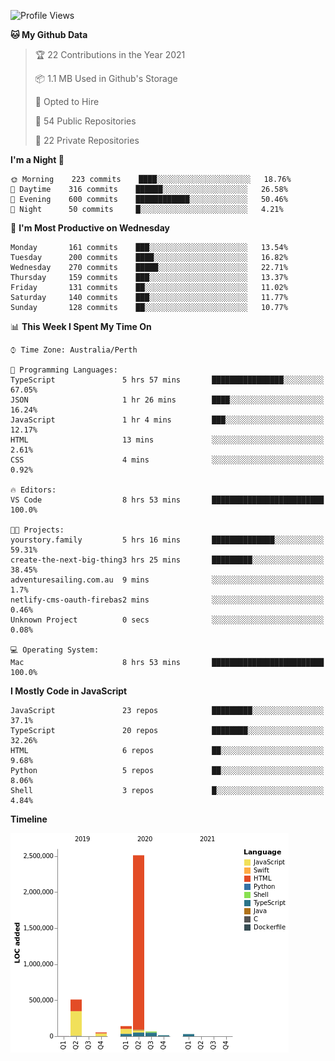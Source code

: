 <!--START_SECTION:waka-->
![Profile Views](http://img.shields.io/badge/Profile%20Views-0-blue)

**🐱 My Github Data** 

> 🏆 22 Contributions in the Year 2021
 > 
> 📦 1.1 MB Used in Github's Storage 
 > 
> 💼 Opted to Hire
 > 
> 📜 54 Public Repositories 
 > 
> 🔑 22 Private Repositories  
 > 
**I'm a Night 🦉** 

```text
🌞 Morning    223 commits    ████░░░░░░░░░░░░░░░░░░░░░   18.76% 
🌆 Daytime    316 commits    ██████░░░░░░░░░░░░░░░░░░░   26.58% 
🌃 Evening    600 commits    ████████████░░░░░░░░░░░░░   50.46% 
🌙 Night      50 commits     █░░░░░░░░░░░░░░░░░░░░░░░░   4.21%

```
📅 **I'm Most Productive on Wednesday** 

```text
Monday       161 commits    ███░░░░░░░░░░░░░░░░░░░░░░   13.54% 
Tuesday      200 commits    ████░░░░░░░░░░░░░░░░░░░░░   16.82% 
Wednesday    270 commits    █████░░░░░░░░░░░░░░░░░░░░   22.71% 
Thursday     159 commits    ███░░░░░░░░░░░░░░░░░░░░░░   13.37% 
Friday       131 commits    ██░░░░░░░░░░░░░░░░░░░░░░░   11.02% 
Saturday     140 commits    ███░░░░░░░░░░░░░░░░░░░░░░   11.77% 
Sunday       128 commits    ██░░░░░░░░░░░░░░░░░░░░░░░   10.77%

```


📊 **This Week I Spent My Time On** 

```text
⌚︎ Time Zone: Australia/Perth

💬 Programming Languages: 
TypeScript               5 hrs 57 mins       ████████████████░░░░░░░░░   67.05% 
JSON                     1 hr 26 mins        ████░░░░░░░░░░░░░░░░░░░░░   16.24% 
JavaScript               1 hr 4 mins         ███░░░░░░░░░░░░░░░░░░░░░░   12.17% 
HTML                     13 mins             ░░░░░░░░░░░░░░░░░░░░░░░░░   2.61% 
CSS                      4 mins              ░░░░░░░░░░░░░░░░░░░░░░░░░   0.92%

🔥 Editors: 
VS Code                  8 hrs 53 mins       █████████████████████████   100.0%

🐱‍💻 Projects: 
yourstory.family         5 hrs 16 mins       ██████████████░░░░░░░░░░░   59.31% 
create-the-next-big-thing3 hrs 25 mins       █████████░░░░░░░░░░░░░░░░   38.45% 
adventuresailing.com.au  9 mins              ░░░░░░░░░░░░░░░░░░░░░░░░░   1.7% 
netlify-cms-oauth-firebas2 mins              ░░░░░░░░░░░░░░░░░░░░░░░░░   0.46% 
Unknown Project          0 secs              ░░░░░░░░░░░░░░░░░░░░░░░░░   0.08%

💻 Operating System: 
Mac                      8 hrs 53 mins       █████████████████████████   100.0%

```

**I Mostly Code in JavaScript** 

```text
JavaScript               23 repos            █████████░░░░░░░░░░░░░░░░   37.1% 
TypeScript               20 repos            ████████░░░░░░░░░░░░░░░░░   32.26% 
HTML                     6 repos             ██░░░░░░░░░░░░░░░░░░░░░░░   9.68% 
Python                   5 repos             ██░░░░░░░░░░░░░░░░░░░░░░░   8.06% 
Shell                    3 repos             █░░░░░░░░░░░░░░░░░░░░░░░░   4.84%

```


**Timeline**

![Chart not found](https://raw.githubusercontent.com/NWylynko/NWylynko/master/charts/bar_graph.png) 


<!--END_SECTION:waka-->
